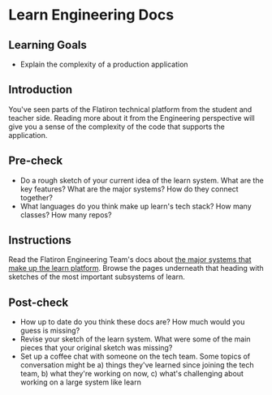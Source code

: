 # Learn Engineering Docs

## Learning Goals

- Explain the complexity of a production application

## Introduction

You've seen parts of the Flatiron technical platform from the student and teacher side. Reading more about it from the Engineering perspective will give you a sense of the complexity of the code that supports the application.

## Pre-check

- Do a rough sketch of your current idea of the learn system. What are the key features? What are the major systems? How do they connect together?
- What languages do you think make up learn's tech stack? How many classes? How many repos?

## Instructions

Read the Flatiron Engineering Team's docs about [the major systems that make up the learn platform](https://docs.learn.co/operations/learnco/). Browse the pages underneath that heading with sketches of the most important subsystems of learn.

## Post-check

- How up to date do you think these docs are? How much would you guess is missing?
- Revise your sketch of the learn system. What were some of the main pieces that your original sketch was missing?
- Set up a coffee chat with someone on the tech team. Some topics of conversation might be a) things they've learned since joining the tech team, b) what they're working on now, c) what's challenging about working on a large system like learn
